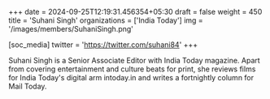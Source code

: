 +++
date = 2024-09-25T12:19:31.456354+05:30
draft = false
weight = 450
title = 'Suhani Singh'
organizations = ['India Today']
img = '/images/members/SuhaniSingh.png'

[soc_media]
twitter = 'https://twitter.com/suhani84'
+++

Suhani Singh is a Senior Associate Editor with India Today magazine. Apart from covering entertainment and culture beats for print, she reviews films for India Today's digital arm intoday.in and writes a fortnightly column for Mail Today.

